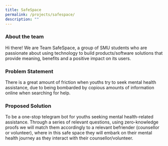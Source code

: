 ```yaml
---
title: SafeSpace
permalink: /projects/safespace/
description: ""
---
```

### About the team

Hi there! We are Team SafeSpace, a group of SMU students who are passionate about using technology to build products/software solutions that provide meaning, benefits and a positive impact on its users.

### Problem Statement

There is a great amount of friction when youths try to seek mental health assistance, due to being bombarded by copious amounts of information online when searching for help.

### Proposed Solution

To be a one-stop telegram bot for youths seeking mental health-related assistance. Through a series of relevant questions, using zero-knowledge proofs we will match them accordingly to a relevant befriender (counsellor or volunteer), where in this safe space they will embark on their mental health journey as they interact with their counsellor/volunteer.